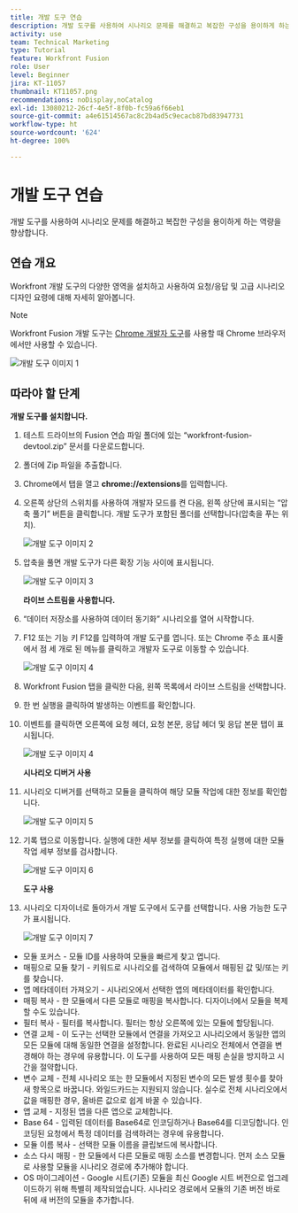 ```yaml
---
title: 개발 도구 연습
description: 개발 도구를 사용하여 시나리오 문제를 해결하고 복잡한 구성을 용이하게 하는 역량을 향상합니다.
activity: use
team: Technical Marketing
type: Tutorial
feature: Workfront Fusion
role: User
level: Beginner
jira: KT-11057
thumbnail: KT11057.png
recommendations: noDisplay,noCatalog
exl-id: 13080212-26cf-4e5f-8f0b-fc59a6f66eb1
source-git-commit: a4e61514567ac8c2b4ad5c9ecacb87bd83947731
workflow-type: ht
source-wordcount: '624'
ht-degree: 100%

---
```


# 개발 도구 연습

개발 도구를 사용하여 시나리오 문제를 해결하고 복잡한 구성을 용이하게 하는 역량을 향상합니다.

## 연습 개요

Workfront 개발 도구의 다양한 영역을 설치하고 사용하여 요청/응답 및 고급 시나리오 디자인 요령에 대해 자세히 알아봅니다.

>[!NOTE]
>
>Workfront Fusion 개발 도구는 [Chrome 개발자 도구](https://developer.chrome.com/docs/devtools/)를 사용할 때 Chrome 브라우저에서만 사용할 수 있습니다.

![개발 도구 이미지 1](../12-exercises/assets/devtool-walkthrough-1.png)

## 따라야 할 단계

**개발 도구를 설치합니다.**

1. 테스트 드라이브의 Fusion 연습 파일 폴더에 있는 “workfront-fusion-devtool.zip” 문서를 다운로드합니다.
1. 폴더에 Zip 파일을 추출합니다.
1. Chrome에서 탭을 열고 **chrome://extensions**&#x200B;를 입력합니다.
1. 오른쪽 상단의 스위치를 사용하여 개발자 모드를 켠 다음, 왼쪽 상단에 표시되는 “압축 풀기” 버튼을 클릭합니다. 개발 도구가 포함된 폴더를 선택합니다(압축을 푸는 위치).

   ![개발 도구 이미지 2](../12-exercises/assets/devtool-walkthrough-2.png)

1. 압축을 풀면 개발 도구가 다른 확장 기능 사이에 표시됩니다.

   ![개발 도구 이미지 3](../12-exercises/assets/devtool-walkthrough-3.png)

   **라이브 스트림을 사용합니다.**

1. “데이터 저장소를 사용하여 데이터 동기화” 시나리오를 열어 시작합니다.
1. F12 또는 기능 키 F12를 입력하여 개발 도구를 엽니다. 또는 Chrome 주소 표시줄에서 점 세 개로 된 메뉴를 클릭하고 개발자 도구로 이동할 수 있습니다.

   ![개발 도구 이미지 4](../12-exercises/assets/navigate-to-devtools.png)

1. Workfront Fusion 탭을 클릭한 다음, 왼쪽 목록에서 라이브 스트림을 선택합니다.
1. 한 번 실행을 클릭하여 발생하는 이벤트를 확인합니다.
1. 이벤트를 클릭하면 오른쪽에 요청 헤더, 요청 본문, 응답 헤더 및 응답 본문 탭이 표시됩니다.

   ![개발 도구 이미지 4](../12-exercises/assets/devtool-walkthrough-4.png)

   **시나리오 디버거 사용**

1. 시나리오 디버거를 선택하고 모듈을 클릭하여 해당 모듈 작업에 대한 정보를 확인합니다.

   ![개발 도구 이미지 5](../12-exercises/assets/devtool-walkthrough-5.png)

1. 기록 탭으로 이동합니다. 실행에 대한 세부 정보를 클릭하여 특정 실행에 대한 모듈 작업 세부 정보를 검사합니다.

   ![개발 도구 이미지 6](../12-exercises/assets/devtool-walkthrough-6.png)

   **도구 사용**

1. 시나리오 디자이너로 돌아가서 개발 도구에서 도구를 선택합니다. 사용 가능한 도구가 표시됩니다.

   ![개발 도구 이미지 7](../12-exercises/assets/devtool-walkthrough-7.png)

+ 모듈 포커스 - 모듈 ID를 사용하여 모듈을 빠르게 찾고 엽니다.
+ 매핑으로 모듈 찾기 - 키워드로 시나리오를 검색하여 모듈에서 매핑된 값 및/또는 키를 찾습니다.
+ 앱 메타데이터 가져오기 - 시나리오에서 선택한 앱의 메타데이터를 확인합니다.
+ 매핑 복사 - 한 모듈에서 다른 모듈로 매핑을 복사합니다. 디자이너에서 모듈을 복제할 수도 있습니다.
+ 필터 복사 - 필터를 복사합니다. 필터는 항상 오른쪽에 있는 모듈에 할당됩니다.
+ 연결 교체 - 이 도구는 선택한 모듈에서 연결을 가져오고 시나리오에서 동일한 앱의 모든 모듈에 대해 동일한 연결을 설정합니다. 완료된 시나리오 전체에서 연결을 변경해야 하는 경우에 유용합니다. 이 도구를 사용하여 모든 매핑 손실을 방지하고 시간을 절약합니다.
+ 변수 교체 - 전체 시나리오 또는 한 모듈에서 지정된 변수의 모든 발생 횟수를 찾아 새 항목으로 바꿉니다. 와일드카드는 지원되지 않습니다. 실수로 전체 시나리오에서 값을 매핑한 경우, 올바른 값으로 쉽게 바꿀 수 있습니다.
+ 앱 교체 - 지정된 앱을 다른 앱으로 교체합니다.
+ Base 64 - 입력된 데이터를 Base64로 인코딩하거나 Base64를 디코딩합니다. 인코딩된 요청에서 특정 데이터를 검색하려는 경우에 유용합니다.
+ 모듈 이름 복사 - 선택한 모듈 이름을 클립보드에 복사합니다.
+ 소스 다시 매핑 - 한 모듈에서 다른 모듈로 매핑 소스를 변경합니다. 먼저 소스 모듈로 사용할 모듈을 시나리오 경로에 추가해야 합니다.
+ OS 마이그레이션 - Google 시트(기존) 모듈을 최신 Google 시트 버전으로 업그레이드하기 위해 특별히 제작되었습니다. 시나리오 경로에서 모듈의 기존 버전 바로 뒤에 새 버전의 모듈을 추가합니다.
